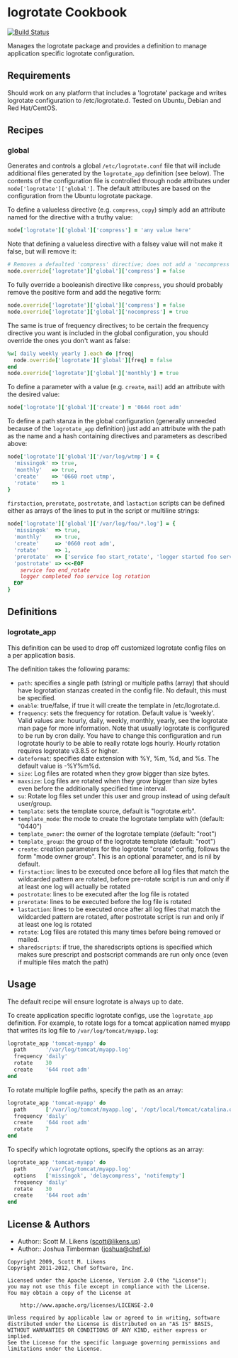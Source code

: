 logrotate Cookbook
==================
[![Build Status](https://secure.travis-ci.org/stevendanna/logrotate.png?branch=master)](http://travis-ci.org/stevendanna/logrotate)

Manages the logrotate package and provides a definition to manage
application specific logrotate configuration.


Requirements
------------
Should work on any platform that includes a 'logrotate' package and
writes logrotate configuration to /etc/logrotate.d. Tested on Ubuntu,
Debian and Red Hat/CentOS.


Recipes
-------
### global

Generates and controls a global `/etc/logrotate.conf` file that will
include additional files generated by the `logrotate_app` definition
(see below). The contents of the configuration file is controlled
through node attributes under `node['logrotate']['global']`. The
default attributes are based on the configuration from the Ubuntu
logrotate package.

To define a valueless directive (e.g. `compress`, `copy`) simply add
an attribute named for the directive with a truthy value:

```ruby
node['logrotate']['global']['compress'] = 'any value here'
```

Note that defining a valueless directive with a falsey value will not
make it false, but will remove it:

```ruby
# Removes a defaulted 'compress' directive; does not add a 'nocompress' directive.
node.override['logrotate']['global']['compress'] = false
```

To fully override a booleanish directive like `compress`, you should
probably remove the positive form and add the negative form:

```ruby
node.override['logrotate']['global']['compress'] = false
node.override['logrotate']['global']['nocompress'] = true
```

The same is true of frequency directives; to be certain the frequency
directive you want is included in the global configuration, you should
override the ones you don't want as false:

```ruby
%w[ daily weekly yearly ].each do |freq|
  node.override['logrotate']['global'][freq] = false
end
node.override['logrotate']['global']['monthly'] = true
```

To define a parameter with a value (e.g. `create`, `mail`) add an
attribute with the desired value:

```ruby
node['logrotate']['global']['create'] = '0644 root adm'
```

To define a path stanza in the global configuration (generally
unneeded because of the `logrotate_app` definition) just add an
attribute with the path as the name and a hash containing directives
and parameters as described above:

```ruby
node['logrotate']['global']['/var/log/wtmp'] = {
  'missingok' => true,
  'monthly'   => true,
  'create'    => '0660 root utmp',
  'rotate'    => 1
}
```

`firstaction`, `prerotate`, `postrotate`, and `lastaction` scripts can
be defined either as arrays of the lines to put in the script or
multiline strings:

```ruby
node['logrotate']['global']['/var/log/foo/*.log'] = {
  'missingok'  => true,
  'monthly'    => true,
  'create'     => '0660 root adm',
  'rotate'     => 1,
  'prerotate'  => ['service foo start_rotate', 'logger started foo service log rotation'],
  'postrotate' => <<-EOF
    service foo end_rotate
    logger completed foo service log rotation
  EOF
}
```


Definitions
-----------
### logrotate_app

This definition can be used to drop off customized logrotate config
files on a per application basis.

The definition takes the following params:

- `path`: specifies a single path (string) or multiple paths (array)
  that should have logrotation stanzas created in the config file. No
  default, this must be specified.
- `enable`: true/false, if true it will create the template in
  /etc/logrotate.d.
- `frequency`: sets the frequency for rotation. Default value is
  'weekly'. Valid values are: hourly, daily, weekly, monthly, yearly,
  see the logrotate man page for more information. Note that usually
  logrotate is configured to be run by cron daily. You have to change
  this configuration and run logrotate hourly to be able to really
  rotate logs hourly. Hourly rotation requires logrotate v3.8.5 or
  higher.
- `dateformat`: specifies date extension with %Y, %m, %d, and %s. The
  default value is -%Y%m%d.
- `size`: Log files are rotated when they grow bigger than size bytes.
- `maxsize`: Log files are rotated when they grow bigger than size
  bytes even before the additionally specified time interval.
- `su`: Rotate log files set under this user and group instead of
  using default user/group.
- `template`: sets the template source, default is "logrotate.erb".
- `template_mode`: the mode to create the logrotate template with
  (default: "0440")
- `template_owner`: the owner of the logrotate template (default:
  "root")
- `template_group`: the group of the logrotate template (default:
  "root")
- `create`: creation parameters for the logrotate "create" config,
  follows the form "mode owner group". This is an optional parameter,
  and is nil by default.
- `firstaction`: lines to be executed once before all log files that
  match the wildcarded pattern are rotated, before pre-rotate script
  is run and only if at least one log will actually be rotated
- `postrotate`: lines to be executed after the log file is rotated
- `prerotate`: lines to be executed before the log file is rotated
- `lastaction`: lines to be executed once after all log files that
  match the wildcarded pattern are rotated, after postrotate script is
  run and only if at least one log is rotated
- `rotate`: Log files are rotated this many times before being removed or mailed.
- `sharedscripts`: if true, the sharedscripts options is specified
  which makes sure prescript and postscript commands are run only once
  (even if multiple files match the path)

Usage
-----

The default recipe will ensure logrotate is always up to date.

To create application specific logrotate configs, use the
`logrotate_app` definition. For example, to rotate logs for a tomcat
application named myapp that writes its log file to
`/var/log/tomcat/myapp.log`:

```ruby
logrotate_app 'tomcat-myapp' do
  path      '/var/log/tomcat/myapp.log'
  frequency 'daily'
  rotate    30
  create    '644 root adm'
end
```

To rotate multiple logfile paths, specify the path as an array:

```ruby
logrotate_app 'tomcat-myapp' do
  path      ['/var/log/tomcat/myapp.log', '/opt/local/tomcat/catalina.out']
  frequency 'daily'
  create    '644 root adm'
  rotate    7
end
```

To specify which logrotate options, specify the options as an array:

```ruby
logrotate_app 'tomcat-myapp' do
  path      '/var/log/tomcat/myapp.log'
  options   ['missingok', 'delaycompress', 'notifempty']
  frequency 'daily'
  rotate    30
  create    '644 root adm'
end
```


License & Authors
-----------------
- Author:: Scott M. Likens (<scott@likens.us>)
- Author:: Joshua Timberman (<joshua@chef.io>)

```text
Copyright 2009, Scott M. Likens
Copyright 2011-2012, Chef Software, Inc.

Licensed under the Apache License, Version 2.0 (the "License");
you may not use this file except in compliance with the License.
You may obtain a copy of the License at

    http://www.apache.org/licenses/LICENSE-2.0

Unless required by applicable law or agreed to in writing, software
distributed under the License is distributed on an "AS IS" BASIS,
WITHOUT WARRANTIES OR CONDITIONS OF ANY KIND, either express or implied.
See the License for the specific language governing permissions and
limitations under the License.
```
